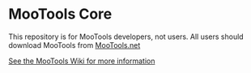 MooTools Core
=============
This repository is for MooTools developers, not users.
All users should download MooTools from [MooTools.net](http://mootools.net "MooTools")

[See the MooTools Wiki for more information](http://github.com/mootools/mootools-core/wikis)